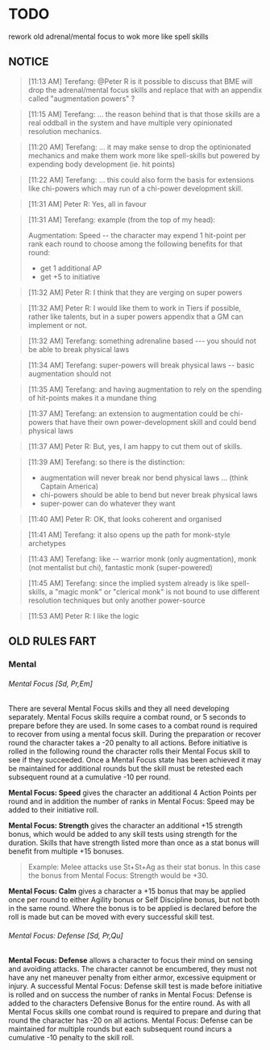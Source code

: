 # TODO

rework old adrenal/mental focus to wok more like spell skills

## NOTICE

> [11:13 AM] Terefang: @Peter R is it possible to discuss that BME will drop the adrenal/mental focus skills and replace that with an appendix called "augmentation powers" ?

> [11:15 AM] Terefang: ... the reason behind that is that those skills are a real oddball in the system and have multiple very opinionated resolution mechanics.

> [11:20 AM] Terefang: ... it may make sense to drop the optinionated mechanics and make them work more like spell-skills but powered by expending body development (ie. hit points)

> [11:22 AM] Terefang: ... this could also form the basis for extensions like chi-powers which may run of a chi-power development skill.

> [11:31 AM] Peter R: Yes, all in favour

> [11:31 AM] Terefang: example (from the top of my head):
> 
> Augmentation: Speed -- the character may expend 1 hit-point per rank each round to choose among the following benefits for that round:
>  * get 1 additional AP
>  * get +5 to initiative

> [11:32 AM] Peter R: I think that they are verging on super powers

> [11:32 AM] Peter R: I would like them to work in Tiers if possible, rather like talents, but in a super powers appendix that a GM can implement or not.

> [11:32 AM] Terefang: something adrenaline based --- you should not be able to break physical laws

> [11:34 AM] Terefang: super-powers will break physical laws -- basic augmentation should not

> [11:35 AM] Terefang: and having augmentation to rely on the spending of hit-points makes it a mundane thing

> [11:37 AM] Terefang: an extension to augmentation could be chi-powers that have their own power-development skill and could bend physical laws

> [11:37 AM] Peter R: But, yes, I am happy to cut them out of skills.

> [11:39 AM] Terefang: so there is the distinction:
> * augmentation will never break nor bend physical laws ... (think Captain America)
> * chi-powers should be able to bend but never break physical laws
> * super-power can do whatever they want

> [11:40 AM] Peter R: OK, that looks coherent and organised

> [11:41 AM] Terefang: it also opens up the path for monk-style archetypes

> [11:43 AM] Terefang: like -- warrior monk (only augmentation), monk (not mentalist but chi), fantastic monk (super-powered)

> [11:45 AM] Terefang: since the implied system already is like spell-skills, a "magic monk" or "clerical monk" is not bound to use different resolution techniques but only another power-source

> [11:53 AM] Peter R: I like the logic

## OLD RULES FART

### Mental

###### Mental Focus [Sd, Pr,Em]

There are several Mental Focus skills and they all need developing separately. Mental Focus skills require a combat 
round, or 5 seconds to prepare before they are used. In some cases to a combat round is required to recover from 
using a mental focus skill. During the preparation or recover round the character takes a -20 penalty to all actions. 
Before initiative is rolled in the following round the character rolls their Mental Focus skill to see if they 
succeeded. Once a Mental Focus state has been achieved it may be maintained for additional rounds but the skill 
must be retested each subsequent round at a cumulative -10 per round.

**Mental Focus: Speed** gives the character an additional 4 Action Points per round and in addition the number of 
ranks in Mental Focus: Speed may be added to their initiative roll.

**Mental Focus: Strength** gives the character an additional +15 strength bonus, which would be added to any skill 
tests using strength for the duration. Skills that have strength listed more than once as a stat bonus will benefit 
from multiple +15 bonuses. 

> Example: Melee attacks use St+St+Ag as their stat bonus. In this case the bonus from Mental Focus: Strength would be +30.

**Mental Focus: Calm** gives a character a +15 bonus that may be applied once per round to either Agility bonus or 
Self Discipline bonus, but not both in the same round. Where the bonus is to be applied is declared before the roll 
is made but can be moved with every successful skill test.

###### Mental Focus: Defense [Sd, Pr,Qu]

**Mental Focus: Defense** allows a character to focus their mind on sensing and avoiding attacks. The character cannot 
be encumbered, they must not have any net maneuver penalty from either armor, excessive equipment or injury. 
A successful Mental Focus: Defense skill test is made before initiative is rolled and on success the number of ranks 
in Mental Focus: Defense is added to the characters Defensive Bonus for the entire round. As with all Mental Focus 
skills one combat round is required to prepare and during that round the character has -20 on all actions. 
Mental Focus: Defense can be maintained for multiple rounds but each subsequent round incurs a cumulative -10 penalty 
to the skill roll.
